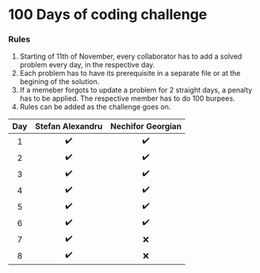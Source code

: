 # 100 Days of coding challenge

### Rules
1. Starting of 11th of November, every collaborator has to add a solved problem every day, in the respective day.
2. Each problem has to have its prerequisite in a separate file or at the begining of the solution.
3. If a memeber forgots to update a problem for 2 straight days, a penalty has to be applied. The respective member has to do 100 burpees.
4. Rules can be added as the challenge goes on.


| Day | Stefan Alexandru | Nechifor Georgian |
| :---: | :---: | :---: |
| 1 | :heavy_check_mark: | :heavy_check_mark: |
| 2 | :heavy_check_mark: | :heavy_check_mark: |
| 3 | :heavy_check_mark: | :heavy_check_mark: |
| 4 | :heavy_check_mark: | :heavy_check_mark: |
| 5 | :heavy_check_mark: | :heavy_check_mark: |
| 6 | :heavy_check_mark: | :heavy_check_mark: |
| 7 | :heavy_check_mark: | :x: |
| 8 | :heavy_check_mark: | :x: |

